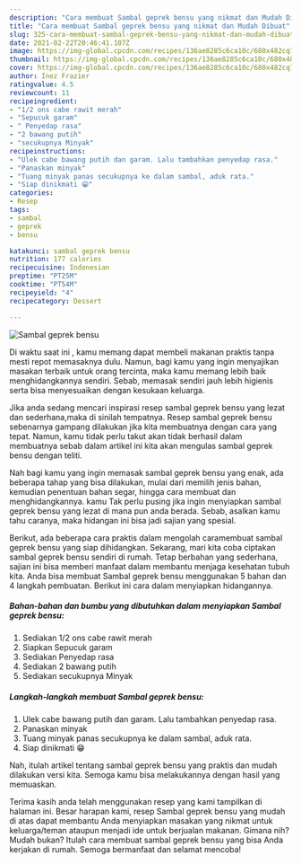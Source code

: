 ```yaml
---
description: "Cara membuat Sambal geprek bensu yang nikmat dan Mudah Dibuat"
title: "Cara membuat Sambal geprek bensu yang nikmat dan Mudah Dibuat"
slug: 325-cara-membuat-sambal-geprek-bensu-yang-nikmat-dan-mudah-dibuat
date: 2021-02-22T20:46:41.107Z
image: https://img-global.cpcdn.com/recipes/136ae8285c6ca10c/680x482cq70/sambal-geprek-bensu-foto-resep-utama.jpg
thumbnail: https://img-global.cpcdn.com/recipes/136ae8285c6ca10c/680x482cq70/sambal-geprek-bensu-foto-resep-utama.jpg
cover: https://img-global.cpcdn.com/recipes/136ae8285c6ca10c/680x482cq70/sambal-geprek-bensu-foto-resep-utama.jpg
author: Inez Frazier
ratingvalue: 4.5
reviewcount: 11
recipeingredient:
- "1/2 ons cabe rawit merah"
- "Sepucuk garam"
- " Penyedap rasa"
- "2 bawang putih"
- "secukupnya Minyak"
recipeinstructions:
- "Ulek cabe bawang putih dan garam. Lalu tambahkan penyedap rasa."
- "Panaskan minyak"
- "Tuang minyak panas secukupnya ke dalam sambal, aduk rata."
- "Siap dinikmati 😁"
categories:
- Resep
tags:
- sambal
- geprek
- bensu

katakunci: sambal geprek bensu 
nutrition: 177 calories
recipecuisine: Indonesian
preptime: "PT25M"
cooktime: "PT54M"
recipeyield: "4"
recipecategory: Dessert

---
```



![Sambal geprek bensu](https://img-global.cpcdn.com/recipes/136ae8285c6ca10c/680x482cq70/sambal-geprek-bensu-foto-resep-utama.jpg)

Di waktu  saat ini , kamu memang dapat membeli makanan praktis tanpa mesti repot memasaknya dulu. Namun, bagi kamu yang ingin menyajikan masakan terbaik untuk orang tercinta, maka kamu memang lebih baik menghidangkannya sendiri. Sebab, memasak sendiri jauh lebih higienis serta bisa menyesuaikan dengan kesukaan keluarga.

Jika anda sedang mencari inspirasi resep sambal geprek bensu yang lezat dan sederhana,maka di sinilah tempatnya. Resep sambal geprek bensu  sebenarnya gampang dilakukan jika kita membuatnya dengan cara yang tepat. Namun, kamu tidak perlu takut akan tidak berhasil dalam membuatnya 
sebab dalam artikel ini kita akan mengulas sambal geprek bensu dengan teliti.  



Nah bagi kamu yang ingin memasak sambal geprek bensu yang enak, ada beberapa tahap yang bisa dilakukan, mulai dari memilih jenis bahan, kemudian penentuan bahan segar, hingga cara membuat dan menghidangkannya. kamu Tak perlu pusing jika ingin menyiapkan sambal geprek bensu yang lezat di mana pun anda berada. Sebab, asalkan kamu  tahu caranya, maka hidangan ini bisa jadi sajian yang spesial.

Berikut, ada beberapa cara praktis  dalam mengolah caramembuat sambal geprek bensu yang siap dihidangkan. Sekarang, mari kita coba ciptakan sambal geprek bensu sendiri di rumah. Tetap berbahan yang sederhana, sajian ini bisa memberi manfaat dalam membantu menjaga kesehatan tubuh kita. Anda bisa membuat Sambal geprek bensu menggunakan 5 bahan dan 4 langkah pembuatan. Berikut ini cara dalam menyiapkan hidangannya.

<!--inarticleads1-->

##### Bahan-bahan dan bumbu yang dibutuhkan dalam menyiapkan Sambal geprek bensu:

1. Sediakan 1/2 ons cabe rawit merah
1. Siapkan Sepucuk garam
1. Sediakan  Penyedap rasa
1. Sediakan 2 bawang putih
1. Sediakan secukupnya Minyak




<!--inarticleads2-->

##### Langkah-langkah membuat Sambal geprek bensu:

1. Ulek cabe bawang putih dan garam. Lalu tambahkan penyedap rasa.
1. Panaskan minyak
1. Tuang minyak panas secukupnya ke dalam sambal, aduk rata.
1. Siap dinikmati 😁




Nah, itulah artikel tentang  sambal geprek bensu  yang praktis dan mudah dilakukan versi kita. Semoga kamu bisa melakukannya dengan hasil yang memuaskan. 

Terima kasih anda telah menggunakan resep yang kami tampilkan di halaman ini. Besar harapan kami, resep  Sambal geprek bensu yang mudah di atas dapat membantu Anda menyiapkan masakan yang nikmat untuk keluarga/teman ataupun menjadi ide untuk berjualan makanan. Gimana nih? Mudah bukan? Itulah cara membuat sambal geprek bensu yang bisa Anda kerjakan di rumah. Semoga bermanfaat dan selamat mencoba!

